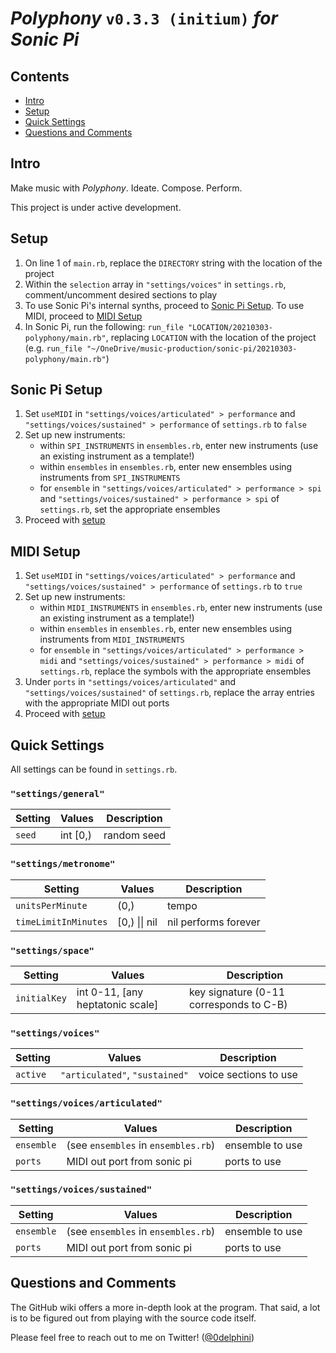# ***Polyphony*** `v0.3.3 (initium)` *for Sonic Pi*

## Contents

- [Intro](#intro)
- [Setup](#setup)
- [Quick Settings](#quick-settings)
- [Questions and Comments](#questions-and-comments)

## Intro

Make music with *Polyphony*. Ideate. Compose. Perform.

This project is under active development.

## Setup

1. On line 1 of `main.rb`, replace the `DIRECTORY` string with the location of the project
1. Within the `selection` array in `"settings/voices"` in `settings.rb`, comment/uncomment desired sections to play
1. To use Sonic Pi's internal synths, proceed to [Sonic Pi Setup](#sonic-pi-setup). To use MIDI, proceed to [MIDI Setup](#midi-setup)
1. In Sonic Pi, run the following: `run_file "LOCATION/20210303-polyphony/main.rb"`, replacing `LOCATION` with the location of the project (e.g. `run_file "~/OneDrive/music-production/sonic-pi/20210303-polyphony/main.rb"`)

## Sonic Pi Setup

1. Set `useMIDI` in `"settings/voices/articulated" > performance` and `"settings/voices/sustained" > performance` of `settings.rb` to `false`
1. Set up new instruments:
	- within `SPI_INSTRUMENTS` in `ensembles.rb`, enter new instruments (use an existing instrument as a template!)
	- within `ensembles` in `ensembles.rb`, enter new ensembles using instruments from `SPI_INSTRUMENTS`
	- for `ensemble` in `"settings/voices/articulated" > performance > spi` and `"settings/voices/sustained" > performance > spi` of `settings.rb`, set the appropriate ensembles
1. Proceed with [setup](#setup)

## MIDI Setup

1. Set `useMIDI` in `"settings/voices/articulated" > performance` and `"settings/voices/sustained" > performance` of `settings.rb` to `true`
1. Set up new instruments:
	- within `MIDI_INSTRUMENTS` in `ensembles.rb`, enter new instruments (use an existing instrument as a template!)
	- within `ensembles` in `ensembles.rb`, enter new ensembles using instruments from `MIDI_INSTRUMENTS`
	- for `ensemble` in `"settings/voices/articulated" > performance > midi` and `"settings/voices/sustained" > performance > midi` of `settings.rb`, replace the symbols with the appropriate ensembles
1. Under `ports` in `"settings/voices/articulated"` and `"settings/voices/sustained"` of `settings.rb`, replace the array entries with the appropriate MIDI out ports
1. Proceed with [setup](#setup)

## Quick Settings

All settings can be found in `settings.rb`.

### `"settings/general"`

Setting               | Values                  | Description
---                   | ---                     | ---
`seed`                | int \[0,)               | random seed

### `"settings/metronome"`

Setting               | Values                  | Description
---                   | ---                     | ---
`unitsPerMinute`      | (0,)                    | tempo
`timeLimitInMinutes`  | \[0,) \|\| nil          | nil performs forever

### `"settings/space"`

Setting               | Values                             | Description
---                   | ---                                | ---
`initialKey`          | int 0-11, [any heptatonic scale]   | key signature (0-11 corresponds to C-B)

### `"settings/voices"`

Setting               | Values                         | Description
---                   | ---                            | ---
`active`              | `"articulated"`, `"sustained"` | voice sections to use

### `"settings/voices/articulated"`

Setting               | Values                               | Description
---                   | ---                                  | ---
`ensemble`            | (see `ensembles` in `ensembles.rb`)  | ensemble to use
`ports`               | MIDI out port from sonic pi          | ports to use

### `"settings/voices/sustained"`

Setting               | Values                               | Description
---                   | ---                                  | ---
`ensemble`            | (see `ensembles` in `ensembles.rb`)  | ensemble to use
`ports`               | MIDI out port from sonic pi          | ports to use

## Questions and Comments

The GitHub wiki offers a more in-depth look at the program. That said, a lot is to be figured out from playing with the source code itself.

Please feel free to reach out to me on Twitter! ([\@0delphini](https://twitter.com/0delphini))
